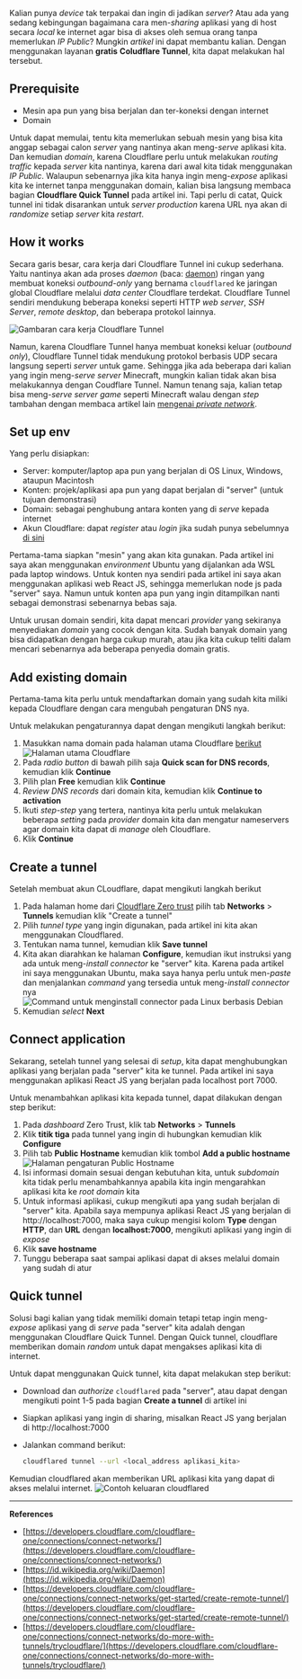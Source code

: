 Kalian punya _device_ tak terpakai dan ingin di jadikan _server_? Atau ada yang sedang kebingungan bagaimana cara men-_sharing_ aplikasi yang di host secara _local_ ke internet agar bisa di akses oleh semua orang tanpa memerlukan _IP Public_? Mungkin _artikel_ ini dapat membantu kalian. Dengan menggunakan layanan **gratis** **Coludflare Tunnel**, kita dapat melakukan hal tersebut.

## Prerequisite

- Mesin apa pun yang bisa berjalan dan ter-koneksi dengan internet
- Domain

Untuk dapat memulai, tentu kita memerlukan sebuah mesin yang bisa kita anggap sebagai calon _server_ yang nantinya akan meng-_serve_ aplikasi kita. Dan kemudian _domain_, karena Cloudflare perlu untuk melakukan _routing_ _traffic_ kepada _server_ kita nantinya, karena dari awal kita tidak menggunakan _IP Public_. Walaupun sebenarnya jika kita hanya ingin meng-_expose_ aplikasi kita ke internet tanpa menggunakan domain, kalian bisa langsung membaca bagian **Cloudflare Quick Tunnel** pada artikel ini. Tapi perlu di catat, Quick tunnel ini tidak disarankan untuk _server production_ karena URL nya akan di _randomize_ setiap _server_ kita _restart_.

## How it works

Secara garis besar, cara kerja dari Cloudflare Tunnel ini cukup sederhana. Yaitu nantinya akan ada proses _daemon_ (baca: [daemon](https://id.wikipedia.org/wiki/Daemon)) ringan yang membuat koneksi _outbound-only_ yang bernama `cloudflared` ke jaringan global Cloudflare melalui _data center_ Cloudflare terdekat. Cloudflare Tunnel sendiri mendukung beberapa koneksi seperti HTTP _web server_, _SSH Server_, _remote desktop_, dan beberapa protokol lainnya.

![Gambaran cara kerja Cloudflare Tunnel](https://media.githubusercontent.com/media/richard483/blogs-content/refs/heads/master/assets/20250217/1.png)

Namun, karena Cloudflare Tunnel hanya membuat koneksi keluar (_outbound only_), Cloudflare Tunnel tidak mendukung protokol berbasis UDP secara langsung seperti _server_ untuk game. Sehingga jika ada beberapa dari kalian yang ingin meng-_serve server_ Minecraft, mungkin kalian tidak akan bisa melakukannya dengan Coudflare Tunnel. Namun tenang saja, kalian tetap bisa meng-_serve server game_ seperti Minecraft walau dengan _step_ tambahan dengan membaca artikel lain [mengenai _private network_](https://nephren.xyz/blogs/20250203%20-%20Cloudflare%20Zero%20Trust%20-%20Accessing%20Cloudflare%20Private%20Networks).

## Set up env

Yang perlu disiapkan:

- Server: komputer/laptop apa pun yang berjalan di OS Linux, Windows, ataupun Macintosh
- Konten: projek/aplikasi apa pun yang dapat berjalan di "server" (untuk tujuan demonstrasi)
- Domain: sebagai penghubung antara konten yang di _serve_ kepada internet
- Akun Cloudflare: dapat _register_ atau _login_ jika sudah punya sebelumnya [di sini](https://one.dash.cloudflare.com/)

Pertama-tama siapkan "mesin" yang akan kita gunakan. Pada artikel ini saya akan menggunakan _environment_ Ubuntu yang dijalankan ada WSL pada laptop windows. Untuk konten nya sendiri pada artikel ini saya akan menggunakan aplikasi web React JS, sehingga memerlukan node js pada "server" saya. Namun untuk konten apa pun yang ingin ditampilkan nanti sebagai demonstrasi sebenarnya bebas saja.

Untuk urusan domain sendiri, kita dapat mencari _provider_ yang sekiranya menyediakan _domain_ yang cocok dengan kita. Sudah banyak domain yang bisa didapatkan dengan harga cukup murah, atau jika kita cukup teliti dalam mencari sebenarnya ada beberapa penyedia domain gratis.

## Add existing domain

Pertama-tama kita perlu untuk mendaftarkan domain yang sudah kita miliki kepada Cloudflare dengan cara mengubah pengaturan DNS nya.

Untuk melakukan pengaturannya dapat dengan mengikuti langkah berikut:

1. Masukkan nama domain pada halaman utama Cloudflare [berikut](https://dash.cloudflare.com/)\
![Halaman utama Cloudflare](https://media.githubusercontent.com/media/richard483/blogs-content/refs/heads/master/assets/20250217/3.png)
2. Pada _radio button_ di bawah pilih saja **Quick scan for DNS records**, kemudian klik **Continue**
3. Pilih plan **Free** kemudian klik **Continue**
4. _Review DNS records_ dari domain kita, kemudian klik **Continue to activation**
5. Ikuti _step-step_ yang tertera, nantinya kita perlu untuk melakukan beberapa _setting_ pada _provider_ domain kita dan mengatur nameservers agar domain kita dapat di _manage_ oleh Cloudflare.
6. Klik **Continue**

## Create a tunnel

Setelah membuat akun CLoudflare, dapat mengikuti langkah berikut

1. Pada halaman home dari [Cloudflare Zero trust](https://one.dash.cloudflare.com/) pilih tab **Networks** > **Tunnels** kemudian klik "Create a tunnel"
2. Pilih _tunnel type_ yang ingin digunakan, pada artikel ini kita akan menggunakan Cloudflared.
3. Tentukan nama tunnel, kemudian klik **Save tunnel**
4. Kita akan diarahkan ke halaman **Configure**, kemudian ikut instruksi yang ada untuk meng-_install_ _connector_ ke "server" kita. Karena pada artikel ini saya menggunakan Ubuntu, maka saya hanya perlu untuk men-_paste_ dan menjalankan _command_ yang tersedia untuk meng-_install connector_ nya\
![Command untuk menginstall connector pada Linux berbasis Debian](https://media.githubusercontent.com/media/richard483/blogs-content/refs/heads/master/assets/20250217/2.png)
5. Kemudian _select_ **Next**

## Connect application

Sekarang, setelah tunnel yang selesai di _setup_, kita dapat menghubungkan aplikasi yang berjalan pada "server" kita ke tunnel. Pada artikel ini saya menggunakan aplikasi React JS yang berjalan pada localhost port 7000.

Untuk menambahkan aplikasi kita kepada tunnel, dapat dilakukan dengan step berikut:

1. Pada _dashboard_ Zero Trust, klik tab **Networks** > **Tunnels**
2. Klik **titik tiga** pada tunnel yang ingin di hubungkan kemudian klik **Configure**
3. Pilih tab **Public Hostname** kemudian klik tombol **Add a public hostname**\
![Halaman pengaturan Public Hostname](https://media.githubusercontent.com/media/richard483/blogs-content/refs/heads/master/assets/20250217/4.png)
4. Isi informasi domain sesuai dengan kebutuhan kita, untuk _subdomain_ kita tidak perlu menambahkannya apabila kita ingin mengarahkan aplikasi kita ke _root domain_ kita
5. Untuk informasi aplikasi, cukup mengikuti apa yang sudah berjalan di "server" kita. Apabila saya mempunya aplikasi React JS yang berjalan di http://localhost:7000, maka saya cukup mengisi kolom **Type** dengan **HTTP**, dan **URL** dengan **localhost:7000**, mengikuti aplikasi yang ingin di _expose_
6. Klik **save hostname**
7. Tunggu beberapa saat sampai aplikasi dapat di akses melalui domain yang sudah di atur

## Quick tunnel

Solusi bagi kalian yang tidak memiliki domain tetapi tetap ingin meng-_expose_ aplikasi yang di _serve_ pada "server" kita adalah dengan menggunakan Cloudflare Quick Tunnel. Dengan Quick tunnel, cloudflare memberikan domain _random_ untuk dapat mengakses aplikasi kita di internet.

Untuk dapat menggunakan Quick tunnel, kita dapat melakukan step berikut:

- Download dan _authorize_ `cloudflared` pada "server", atau dapat dengan mengikuti point 1-5 pada bagian **Create a tunnel** di artikel ini
- Siapkan aplikasi yang ingin di sharing, misalkan React JS yang berjalan di http://localhost:7000
- Jalankan command berikut:

  ```bash
  cloudflared tunnel --url <local_address aplikasi_kita>
  ```

Kemudian cloudflared akan memberikan URL aplikasi kita yang dapat di akses melalui internet.
![Contoh keluaran cloudflared](https://media.githubusercontent.com/media/richard483/blogs-content/refs/heads/master/assets/20250217/5.png)

---

**References**

- [https://developers.cloudflare.com/cloudflare-one/connections/connect-networks/](https://developers.cloudflare.com/cloudflare-one/connections/connect-networks/)
- [https://id.wikipedia.org/wiki/Daemon](https://id.wikipedia.org/wiki/Daemon)
- [https://developers.cloudflare.com/cloudflare-one/connections/connect-networks/get-started/create-remote-tunnel/](https://developers.cloudflare.com/cloudflare-one/connections/connect-networks/get-started/create-remote-tunnel/)
- [https://developers.cloudflare.com/cloudflare-one/connections/connect-networks/do-more-with-tunnels/trycloudflare/](https://developers.cloudflare.com/cloudflare-one/connections/connect-networks/do-more-with-tunnels/trycloudflare/)
